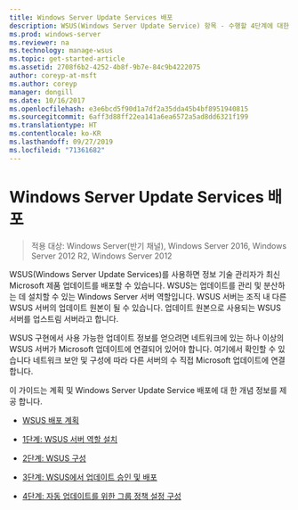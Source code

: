 ```yaml
---
title: Windows Server Update Services 배포
description: WSUS(Windows Server Update Service) 항목 - 수행할 4단계에 대한 링크가 포함된 배포 프로세스 개요
ms.prod: windows-server
ms.reviewer: na
ms.technology: manage-wsus
ms.topic: get-started-article
ms.assetid: 2708f6b2-4252-4b8f-9b7e-84c9b4222075
author: coreyp-at-msft
ms.author: coreyp
manager: dongill
ms.date: 10/16/2017
ms.openlocfilehash: e3e6bcd5f90d1a7df2a35dda45b4bf8951940815
ms.sourcegitcommit: 6aff3d88ff22ea141a6ea6572a5ad8dd6321f199
ms.translationtype: HT
ms.contentlocale: ko-KR
ms.lasthandoff: 09/27/2019
ms.locfileid: "71361682"
---
```

# <a name="deploy-windows-server-update-services"></a>Windows Server Update Services 배포

>적용 대상: Windows Server(반기 채널), Windows Server 2016, Windows Server 2012 R2, Windows Server 2012

WSUS(Windows Server Update Services)를 사용하면 정보 기술 관리자가 최신 Microsoft 제품 업데이트를 배포할 수 있습니다. WSUS는 업데이트를 관리 및 분산하는 데 설치할 수 있는 Windows Server 서버 역할입니다. WSUS 서버는 조직 내 다른 WSUS 서버의 업데이트 원본이 될 수 있습니다. 업데이트 원본으로 사용되는 WSUS 서버를 업스트림 서버라고 합니다.  

WSUS 구현에서 사용 가능한 업데이트 정보를 얻으려면 네트워크에 있는 하나 이상의 WSUS 서버가 Microsoft 업데이트에 연결되어 있어야 합니다. 여기에서 확인할 수 있습니다 네트워크 보안 및 구성에 따라 다른 서버의 수 직접 Microsoft 업데이트에 연결 합니다.  

이 가이드는 계획 및 Windows Server Update Service 배포에 대 한 개념 정보를 제공 합니다.  

-   [WSUS 배포 계획](../plan/plan-your-wsus-deployment.md)  

-   [1단계: WSUS 서버 역할 설치](1-install-the-wsus-server-role.md)  

-   [2단계: WSUS 구성](2-configure-wsus.md)  

-   [3단계: WSUS에서 업데이트 승인 및 배포](3-approve-and-deploy-updates-in-wsus.md)  

-   [4단계: 자동 업데이트를 위한 그룹 정책 설정 구성](4-configure-group-policy-settings-for-automatic-updates.md)  
